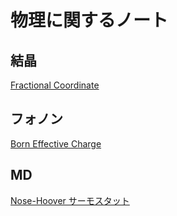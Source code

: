 # 物理に関するノート

## 結晶

[Fractional Coordinate](fractional.md)

## フォノン

[Born Effective Charge](Born_effective_charge.md)

## MD

[Nose-Hoover サーモスタット](MD/nose_hoover.md)
